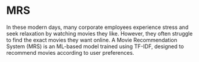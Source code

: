 # MRS
In these modern days, many corporate employees experience stress and seek relaxation by watching movies they like. However, they often struggle to find the exact movies they want online. A Movie Recommendation System (MRS) is an ML-based model trained using TF-IDF, designed to recommend movies according to user preferences.
